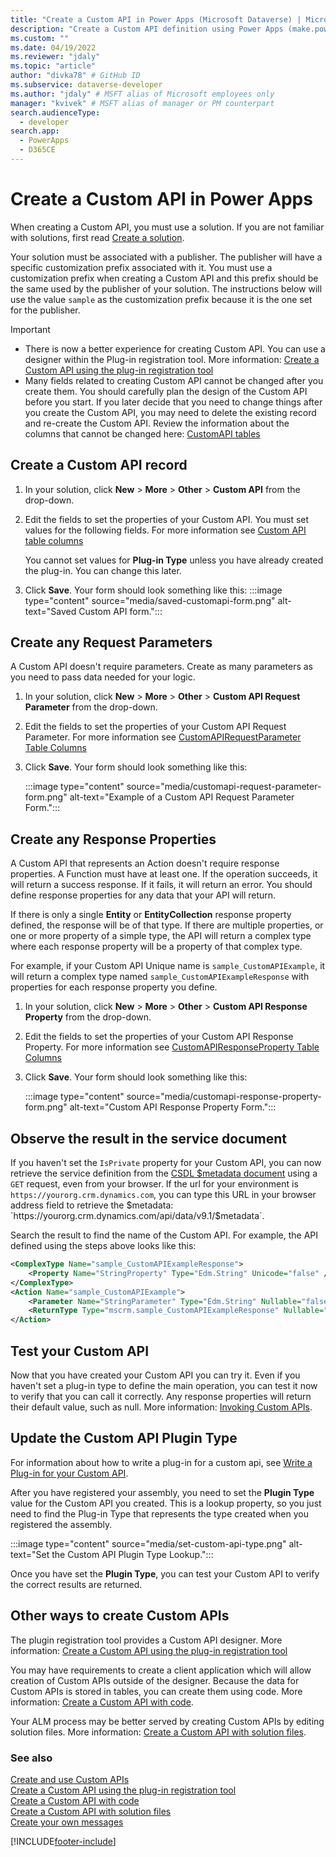```yaml
---
title: "Create a Custom API in Power Apps (Microsoft Dataverse) | Microsoft Docs" # Intent and product brand in a unique string of 43-59 chars including spaces
description: "Create a Custom API definition using Power Apps (make.powerapps.com)"
ms.custom: ""
ms.date: 04/19/2022
ms.reviewer: "jdaly"
ms.topic: "article"
author: "divka78" # GitHub ID
ms.subservice: dataverse-developer
ms.author: "jdaly" # MSFT alias of Microsoft employees only
manager: "kvivek" # MSFT alias of manager or PM counterpart
search.audienceType: 
  - developer
search.app: 
  - PowerApps
  - D365CE
---
```

# Create a Custom API in Power Apps

When creating a Custom API, you must use a solution. If you are not familiar with solutions, first read [Create a solution](../../maker/data-platform/create-solution.md).

Your solution must be associated with a publisher. The publisher will have a specific customization prefix associated with it. You must use a customization prefix when creating a Custom API and this prefix should be the same used by the publisher of your solution. The instructions below will use the value `sample` as the customization prefix because it is the one set for the publisher.

> [!IMPORTANT]
> - There is now a better experience for creating Custom API. You can use a designer within the Plug-in registration tool. More information: [Create a Custom API using the plug-in registration tool](create-custom-api-prt.md)
> - Many fields related to creating Custom API cannot be changed after you create them. You should carefully plan the design of the Custom API before you start. If you later decide that you need to change things after you create the Custom API, you may need to delete the existing record and re-create the Custom API. Review the information about the columns that cannot be changed here: [CustomAPI tables](custom-api-tables.md)

## Create a Custom API record

1. In your solution, click **New** > **More** > **Other** > **Custom API** from the drop-down.
1. Edit the fields to set the properties of your Custom API. You must set values for the following fields. For more information see  [Custom API table columns](custom-api-tables.md#custom-api-table-columns)
    
    You cannot set values for **Plug-in Type** unless you have already created the plug-in. You can change this later.

1. Click **Save**. Your form should look something like this:
    :::image type="content" source="media/saved-customapi-form.png" alt-text="Saved Custom API form.":::


## Create any Request Parameters

A Custom API doesn't require parameters. Create as many parameters as you need to pass data needed for your logic.

1. In your solution, click **New** > **More** > **Other** > **Custom API Request Parameter** from the drop-down.
1. Edit the fields to set the properties of your Custom API Request Parameter. For more information see [CustomAPIRequestParameter Table Columns](custom-api-tables.md#customapirequestparameter-table-columns)

1. Click **Save**. Your form should look something like this:

    :::image type="content" source="media/customapi-request-parameter-form.png" alt-text="Example of a Custom API Request Parameter Form.":::


## Create any Response Properties

A Custom API that represents an Action doesn't require response properties. A Function must have at least one.  If the operation succeeds, it will return a success response. If it fails, it will return an error. You should define response properties for any data that your API will return.

If there is only a single **Entity** or **EntityCollection** response property defined, the response will be of that type. If there are multiple properties, or one or more property of a simple type, the API will return a complex type where each response property will be a property of that complex type.

For example, if your Custom API Unique name is `sample_CustomAPIExample`, it will return a complex type named `sample_CustomAPIExampleResponse` with properties for each response property you define.

1. In your solution, click **New** > **More** > **Other** > **Custom API Response Property** from the drop-down.
1. Edit the fields to set the properties of your Custom API Response Property. For more information see [CustomAPIResponseProperty Table Columns](customapiresponseproperty-table-columns.md)

1. Click **Save**. Your form should look something like this:

    :::image type="content" source="media/customapi-response-property-form.png" alt-text="Custom API Response Property Form.":::

## Observe the result in the service document

If you haven't set the `IsPrivate` property for your Custom API, you can now retrieve the service definition from the [CSDL $metadata document](webapi/web-api-service-documents.md#csdl-metadata-document) using a `GET` request, even from your browser. If the url for your environment is `https://yourorg.crm.dynamics.com`, you can type this URL in your browser address field to retrieve the $metadata: `https://yourorg.crm.dynamics.com/api/data/v9.1/$metadata`.

Search the result to find the name of the Custom API. For example, the API defined using the steps above looks like this:

```xml
<ComplexType Name="sample_CustomAPIExampleResponse">
    <Property Name="StringProperty" Type="Edm.String" Unicode="false" />
</ComplexType>
<Action Name="sample_CustomAPIExample">
    <Parameter Name="StringParameter" Type="Edm.String" Nullable="false" Unicode="false" />
    <ReturnType Type="mscrm.sample_CustomAPIExampleResponse" Nullable="false" />
</Action>
```


## Test your Custom API

Now that you have created your Custom API you can try it. Even if you haven't set a plug-in type to define the main operation, you can test it now to verify that you can call it correctly. Any response properties will return their default value, such as null. More information: [Invoking Custom APIs](custom-api.md#invoking-custom-apis).


## Update the Custom API Plugin Type

For information about how to write a plug-in for a custom api, see [Write a Plug-in for your Custom API](custom-api.md#write-a-plug-in-for-your-custom-api).

After you have registered your assembly, you need to set the **Plugin Type** value for the Custom API you created. This is a lookup property, so you just need to find the Plug-in Type that represents the type created when you registered the assembly.

:::image type="content" source="media/set-custom-api-type.png" alt-text="Set the Custom API Plugin Type Lookup.":::

Once you have set the **Plugin Type**, you can test your Custom API to verify the correct results are returned.

## Other ways to create Custom APIs

The plugin registration tool provides a Custom API designer. More information: [Create a Custom API using the plug-in registration tool](create-custom-api-prt.md)

You may have requirements to create a client application which will allow creation of Custom APIs outside of the designer. Because the data for Custom APIs is stored in tables, you can create them using code. More information: [Create a Custom API with code](create-custom-api-with-code.md).

Your ALM process may be better served by creating Custom APIs by editing solution files. More information: [Create a Custom API with solution files](create-custom-api-solution.md).

### See also

[Create and use Custom APIs](custom-api.md)<br />
[Create a Custom API using the plug-in registration tool](create-custom-api-prt.md)<br />
[Create a Custom API with code](create-custom-api-with-code.md)<br />
[Create a Custom API with solution files](create-custom-api-solution.md)<br />
[Create your own messages](custom-actions.md)<br />


[!INCLUDE[footer-include](../../includes/footer-banner.md)]
